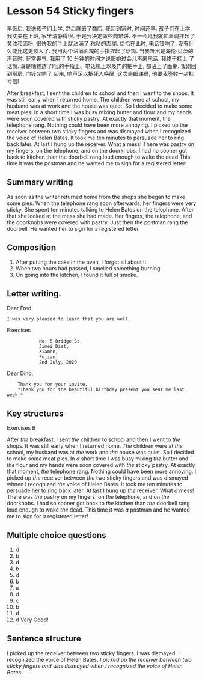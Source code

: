 # Lesson 54 Sticky fingers

早饭后, 我送孩子们上学, 然后就去了商店. 我回到家时, 时间还早. 孩子们在上学, 我丈夫在上班,
家里清静得很. 于是我决定做些肉馅饼. 不一会儿我就忙着调拌起了黄油和面粉, 很快我的手上就沾满了
粘粘的面糊. 恰恰在此时, 电话铃响了. 没有什么能比这更烦人了. 我用两个沾满面糊的手指捏起了话筒.
当我听出是海伦·贝茨的声音时, 非常丧气. 我用了 10 分钟的时间才说服她过会儿再来电话. 我终于挂上
了话筒. 真是糟糕透了!我的手指上、电话机上以及门的把手上, 都沾上了面糊. 我刚回到厨房, 门铃又响了
起来, 响声足以把死人唤醒. 这次是邮递员, 他要我签收一封挂号信!

After breakfast, I sent the children to school and then I went to the shops.
It was still early when I returned home.
The children were at school, my husband was at work and the house was quiet.
So I decided to make some meat pies.
In a short time I was busy mixing butter and flour and my hands were soon covered with sticky pastry.
At exactly that moment, the telephone rang.
Nothing could have been more annoying.
I picked up the receiver between two sticky fingers and was dismayed when I recognized the voice of Helen Bates.
It took me ten minutes to persuade her to ring back later.
At last I hung up the receiver. What a mess!
There was pastry on my fingers, on the telephone, and on the doorknobs.
I had no sooner got back to kitchen than the doorbell rang loud enough to wake the dead
This time it was the postman and he wanted me to sign for a registered letter!

## Summary writing

As soon as the writer returned home from the shops  she began to make some pies.
When the telephone rang soon afterwards, her fingers were very sticky.
She spent ten minutes talking to Helen Bates on the telephone.
After that she looked at the mess she had made.
Her fingers, the telephone, and the doorknobs were covered with pastry.
Just then the postman rang the doorbell.
He wanted her to sign for a registered letter.

## Composition

1. After putting the cake in the oven, I forgot all about it.
2. When two hours had passed, I smelled something burning.
3. On going into the kitchen, I found it full of smoke.

## Letter writing.

Dear Fred.

    I was very pleased to learn that you are well.

Exercises 

                No. 5 Bridge St,
                Jimei Dist,
                Xiamen,
                Fujian
                2nd July, 2020
Dear Dino.

        Thank you for your invite. 
        *Thank you for the beautiful birthday present you sent me last week.*

## Key structures

Exercises B

After *the* breakfast, I sent *the* children to school and  then I went to *the* shops.
It was still early when I returned home. *The* children were at *the* school, my husband was at *the* work and *the* house was quiet. So I decided to make *some* meat pies. In *a* short time I was busy mixing *the* butter and *the*  flour and my hands were soon covered with *the* sticky pastry. At exactly that moment, *the* telephone rang. Nothing could have been more annoying. I picked up *the* receiver between *the* two sticky fingers and was dismayed whnen I recognized *the* voice of Helen Bates. It took me ten minutes to persuade her to ring back later. At last I hung up *the* receiver. What *a* mess! There was *the* pastry on my fingers, on *the* telephone, and on *the* doorknobs. I had so sooner got back to *the* kitchen than *the* doorbell rang loud enough to wake *the* dead. This time it was *a* postman and he wanted me to sign for *a* registered letter!

## Multiple choice questions

1. d
2. b
3. d
4. b
5. d
6. b
7. a
8. d
9. c
10. b
11. d
12. d
Very Good!

## Sentence structure

I picked up the receiver between two sticky fingers. I was dismayed.  I recognized the voice of Helen Bates.
*I picked up the receiver between two sticky fingers and  was dismayed when I recognized the voice of Helen Bates.*
